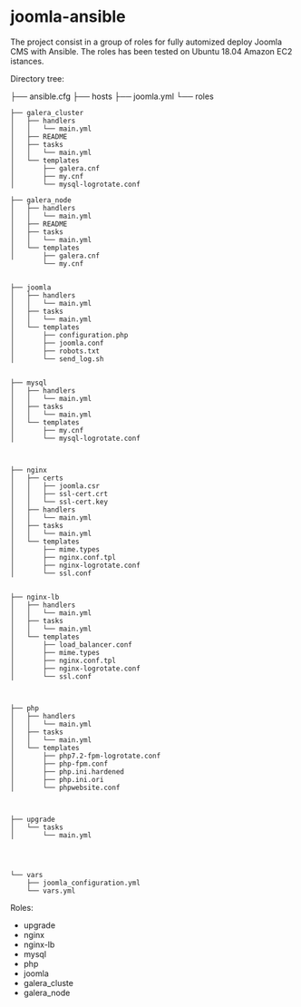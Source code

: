 # joomla-ansible

The project consist in a group of roles for fully automized deploy Joomla CMS with Ansible. The roles has been tested on Ubuntu 18.04 Amazon EC2 istances.

Directory tree:

├── ansible.cfg
├── hosts
├── joomla.yml
└── roles

    ├── galera_cluster
    │   ├── handlers
    │   │   └── main.yml
    │   ├── README
    │   ├── tasks
    │   │   └── main.yml
    │   └── templates
    │       ├── galera.cnf
    │       ├── my.cnf
    │       └── mysql-logrotate.conf
    
    ├── galera_node
    │   ├── handlers
    │   │   └── main.yml
    │   ├── README
    │   ├── tasks
    │   │   └── main.yml
    │   └── templates
    │       ├── galera.cnf
            └── my.cnf
            
            
    ├── joomla
    │   ├── handlers
    │   │   └── main.yml
    │   ├── tasks
    │   │   └── main.yml
    │   └── templates
    │       ├── configuration.php
    │       ├── joomla.conf
    │       ├── robots.txt
    │       └── send_log.sh
    
    
    ├── mysql
    │   ├── handlers
    │   │   └── main.yml
    │   ├── tasks
    │   │   └── main.yml
    │   └── templates
    │       ├── my.cnf
    │       └── mysql-logrotate.conf
    
    
    
    ├── nginx
    │   ├── certs
    │   │   ├── joomla.csr
    │   │   ├── ssl-cert.crt
    │   │   └── ssl-cert.key
    │   ├── handlers
    │   │   └── main.yml
    │   ├── tasks
    │   │   └── main.yml
    │   └── templates
    │       ├── mime.types
    │       ├── nginx.conf.tpl
    │       ├── nginx-logrotate.conf
    │       └── ssl.conf
    
    
    ├── nginx-lb
    │   ├── handlers
    │   │   └── main.yml
    │   ├── tasks
    │   │   └── main.yml
    │   └── templates
    │       ├── load_balancer.conf
    │       ├── mime.types
    │       ├── nginx.conf.tpl
    │       ├── nginx-logrotate.conf
    │       └── ssl.conf
    
    
    
    ├── php
    │   ├── handlers
    │   │   └── main.yml
    │   ├── tasks
    │   │   └── main.yml
    │   └── templates
    │       ├── php7.2-fpm-logrotate.conf
    │       ├── php-fpm.conf
    │       ├── php.ini.hardened
    │       ├── php.ini.ori
    │       └── phpwebsite.conf
    
    
    
    ├── upgrade
    │   └── tasks
    │       └── main.yml
    
    
    
    
    └── vars
        ├── joomla_configuration.yml
        └── vars.yml


Roles:
- upgrade
- nginx
- nginx-lb
- mysql
- php
- joomla
- galera_cluste
- galera_node




